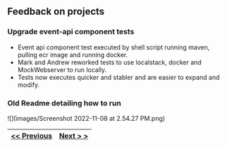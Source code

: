 ## Feedback on projects
### Upgrade event-api component tests
- Event api component test executed by shell script running maven, pulling ecr image and running docker.
- Mark and Andrew reworked tests to use localstack, docker and MockWebserver to run locally.
- Tests now executes quicker and stabler and are easier to expand and modify.

### Old Readme detailing how to run
![](images/Screenshot 2022-11-08 at 2.54.27 PM.png)

| [<< Previous](https://github.com/gerrievisagie/FY23Q3_PDE_SHOW_AND_TELL/blob/main/5.md) | [Next > >](https://github.com/gerrievisagie/FY23Q3_PDE_SHOW_AND_TELL/blob/main/7.md) |
|-----------------------------------------------------------------------------------------|--------------------------------------------------------------------------------------| 
